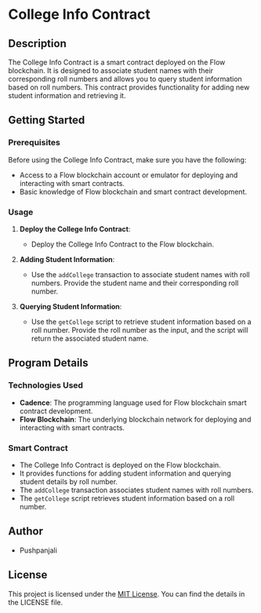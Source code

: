 # College Info Contract

## Description

The College Info Contract is a smart contract deployed on the Flow blockchain. It is designed to associate student names with their corresponding roll numbers and allows you to query student information based on roll numbers. This contract provides functionality for adding new student information and retrieving it.

## Getting Started

### Prerequisites

Before using the College Info Contract, make sure you have the following:

- Access to a Flow blockchain account or emulator for deploying and interacting with smart contracts.
- Basic knowledge of Flow blockchain and smart contract development.

### Usage

1. **Deploy the College Info Contract**:
   - Deploy the College Info Contract to the Flow blockchain.

2. **Adding Student Information**:
   - Use the `addCollege` transaction to associate student names with roll numbers. Provide the student name and their corresponding roll number.

3. **Querying Student Information**:
   - Use the `getCollege` script to retrieve student information based on a roll number. Provide the roll number as the input, and the script will return the associated student name.

## Program Details

### Technologies Used

- **Cadence**: The programming language used for Flow blockchain smart contract development.
- **Flow Blockchain**: The underlying blockchain network for deploying and interacting with smart contracts.

### Smart Contract

- The College Info Contract is deployed on the Flow blockchain.
- It provides functions for adding student information and querying student details by roll number.
- The `addCollege` transaction associates student names with roll numbers.
- The `getCollege` script retrieves student information based on a roll number.

## Author

- Pushpanjali

## License

This project is licensed under the [MIT License](LICENSE.md). You can find the details in the LICENSE file.
